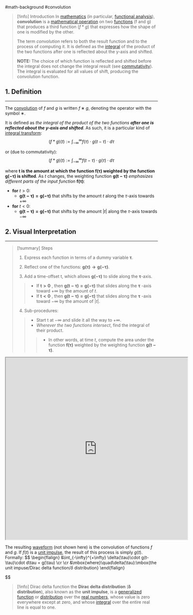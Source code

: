 #math-background #convolution 

> [!info] Introduction
> In [mathematics](https://www.wikiwand.com/en/Mathematics "Mathematics") (in particular, [functional analysis](https://www.wikiwand.com/en/Functional_analysis "Functional analysis")), **convolution** is a [mathematical operation](https://www.wikiwand.com/en/Operation_(mathematics) "Operation (mathematics)") on two [functions](https://www.wikiwand.com/en/Function_(mathematics) "Function (mathematics)") (f and g) that produces a third function ($f * g$) that expresses how the shape of one is modified by the other.
>
>  The term _convolution_ refers to both the result function and to the process of computing it. It is defined as the [integral](https://www.wikiwand.com/en/Integral "Integral") of the product of the two functions after one is reflected about the y-axis and shifted.
>
>  **NOTE:** The choice of which function is reflected and shifted before the integral does not change the integral result (see [commutativity](https://www.wikiwand.com/en/Convolution#Properties)). The integral is evaluated for all values of shift, producing the convolution function.


## 1. Definition
---
The [convolution](https://www.wikiwand.com/en/Convolution) of $f$ and $g$ is written $f ∗ g$, denoting the operator with the symbol ∗.

It is defined as *the integral of the product of the two functions **after one is reflected about the y-axis and shifted***. As such, it is a particular kind of [integral transform](https://www.wikiwand.com/en/Integral_transform "Integral transform"):
$$
(f * g)(t) := \int_{-\infty}^{\infty} f(\tau)\cdot g(t-\tau)\cdot d\tau
$$

or (due to commutativity):
$$
(f * g)(t) := \int_{-\infty}^{\infty} f(t-\tau)\cdot g(\tau)\cdot d\tau
$$

where **$\boldsymbol{t}$ is the amount at which the function $\boldsymbol{f(\tau)}$ weighted by the function $\boldsymbol{g(-\tau)}$ is shifted**. As $t$ changes, the weighting function $\boldsymbol{g(t-\tau)}$ *emphasizes different parts of the input function* $\boldsymbol{f(\tau)}$:

- **for** $t > 0$:
	- $\boldsymbol{g(t-\tau)=g(-\tau)}$ that shifts by the amount $t$ along the $\tau$-axis towards $+\infty$
- **for** $t < 0$:
	- $\boldsymbol{g(t-\tau)=g(-\tau)}$ that shifts by the amount $|t|$ along the $\tau$-axis towards $-\infty$


## 2. Visual Interpretation
---
> [!summary] Steps
> 1.  Express each function in terms of a dummy variable $\boldsymbol{\tau}$.
>
> 2.  Reflect one of the functions: $\boldsymbol{g(\tau)\to g(−\tau)}$.
>
> 3.  Add a time-offset t, which allows $\boldsymbol{g(−\tau)}$  to slide along the $\boldsymbol{\tau}$-axis.
> > - If $\boldsymbol{t>0}$ , then $\boldsymbol{g(t−\tau)=g(−\tau)}$ that slides along the $\boldsymbol{\tau}$ -axis toward $+\infty$ by the amount of $t$.
> > - If $\boldsymbol{t<0}$ , then $\boldsymbol{g(t−\tau)=g(−\tau)}$ that slides along the $\boldsymbol{\tau}$ -axis toward $-\infty$ by the amount of $|t|$.
>
> 4. Sub-procedures:
> > - Start t at $-\infty$ and slide it all the way to $+\infty$.
> > - *Wherever the two functions intersect*, find the integral of their product.
> > > - In other words, at time $t$, compute the area under the function $\boldsymbol{f(\tau)}$  weighted by the weighting function $\boldsymbol{g(t−\tau)}$.
	
<div align="center">
	<iframe src="https://upload.wikimedia.org/wikipedia/commons/7/79/Convolution3.svg" style="width:600;height:600;background-color:white;color:black"></iframe>
</div>


The resulting [waveform](https://www.wikiwand.com/en/Waveform "Waveform") (not shown here) is the convolution of functions $f$ and $g$. If $f(t)$ is a [unit impulse](https://www.wikiwand.com/en/Unit_impulse "Unit impulse"), the result of this process is simply $g(t)$. Formally:
$$
\begin{flalign}
&\int_{-\infty}^{+\infty} \delta(\tau)\cdot g(t-\tau)\cdot d\tau = g(\tau)
\cr
\cr
&\mbox{where}\quad\delta(\tau):\mbox{the unit impuse/Dirac delta function/$\delta$ distribution}
\end{flalign}

$$

> [!info] Dirac delta function
> the **Dirac delta distribution** (**δ distribution**), also known as the **unit impulse**, is a [generalized function](https://www.wikiwand.com/en/Generalized_function "Generalized function") or [distribution](https://www.wikiwand.com/en/Distribution_(mathematics) "Distribution (mathematics)") over the [real numbers](https://www.wikiwand.com/en/Real_numbers "Real numbers"), whose value is zero everywhere except at zero, and whose [integral](https://www.wikiwand.com/en/Integral "Integral") over the entire real line is equal to one.
